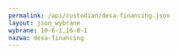 ```yaml
---
permalink: /api/custodian/desa-financing.json
layout: json_wybrane
wybrane: 10-6-1,16-8-1
nazwa: desa-financing
---
```

